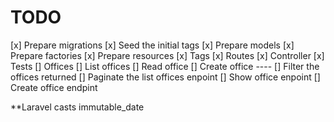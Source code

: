 # TODO
[x] Prepare migrations
[x] Seed the initial tags
[x] Prepare models
[x] Prepare factories
[x] Prepare resources
[x] Tags
    [x] Routes
    [x] Controller
    [x] Tests
[] Offices
    [] List offices
    [] Read office
    [] Create office
    ----
[] Filter the offices returned
[] Paginate the list offices enpoint
[] Show office enpoint
[] Create office endpint


**Laravel casts immutable_date
